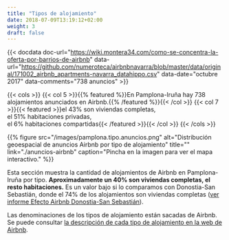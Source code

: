 ```yaml
---
title: "Tipos de alojamiento"
date: 2018-07-09T13:19:12+02:00
weight: 3
draft: false
---
```


{{< docdata doc-url="https://wiki.montera34.com/como-se-concentra-la-oferta-por-barrios-de-airbnb" data-url="https://github.com/numeroteca/airbnbnavarra/blob/master/data/original/171002_airbnb_apartments-navarra_datahippo.csv" data-date="octubre 2017" data-comments="738 anuncios" >}}

{{< cols >}}
{{< col 5 >}}{{% featured %}}En Pamplona-Iruña hay 738 alojamientos anunciados en Airbnb.{{% /featured %}}{{< /col >}}
{{< col 7 >}}{{< featured >}}el 43% son viviendas completas,<br>el 51% habitaciones privadas,<br>el 6% habitaciones compartidas{{< /featured >}}{{< /col >}}
{{< /cols >}}

{{% figure src="/images/pamplona.tipo.anuncios.png" alt="Distribución geoespacial de anuncios Airbnb por tipo de alojamiento" title="" link="./anuncios-airbnb" caption="Pincha en la imagen para ver el mapa interactivo." %}}

Esta sección muestra la cantidad de alojamientos de Airbnb en Pamplona-Iruña por tipo. **Aproximadamente un 40% son viviendas completas, el resto habitaciones.** Es un valor bajo si lo comparamos con Donostia-San Sebastián, donde el 74% de los alojamientos son viviendas completas ([ver informe Efecto Airbnb Donostia-San Sebastián](https://lab.montera34.com/airbnb/donostia/index.html#tipo-alojamiento)).

Las denominaciones de los tipos de alojamiento están sacadas de Airbnb. Se puede consultar [la descripción de cada tipo de alojamiento en la web de Airbnb](https://www.airbnb.es/help/article/5/what-does-the-room-type-of-a-listing-mean).

